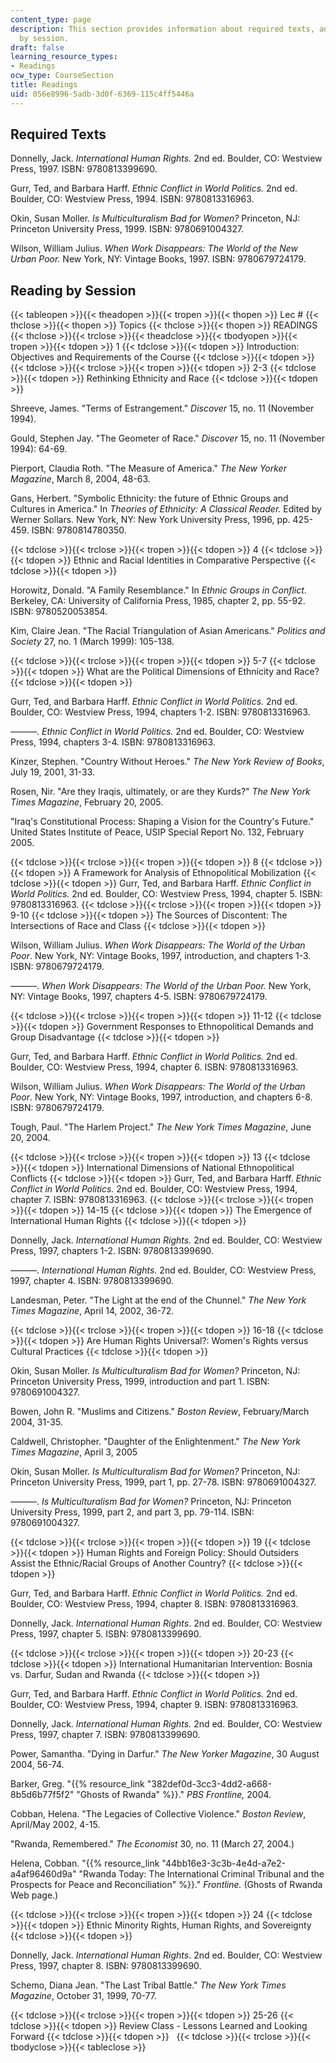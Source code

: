 ```yaml
---
content_type: page
description: This section provides information about required texts, and readings
  by session.
draft: false
learning_resource_types:
- Readings
ocw_type: CourseSection
title: Readings
uid: 056e8996-5adb-3d0f-6369-115c4ff5446a
---
```

## Required Texts

Donnelly, Jack. *International Human Rights.* 2nd ed. Boulder, CO: Westview Press, 1997. ISBN: 9780813399690.

Gurr, Ted, and Barbara Harff. *Ethnic Conflict in World Politics.* 2nd ed. Boulder, CO: Westview Press, 1994. ISBN: 9780813316963.

Okin, Susan Moller. *Is Multiculturalism Bad for Women?* Princeton, NJ: Princeton University Press, 1999. ISBN: 9780691004327.

Wilson, William Julius. *When Work Disappears: The World of the New Urban Poor.* New York, NY: Vintage Books, 1997. ISBN: 9780679724179.

## Reading by Session

{{< tableopen >}}{{< theadopen >}}{{< tropen >}}{{< thopen >}}
Lec #
{{< thclose >}}{{< thopen >}}
Topics
{{< thclose >}}{{< thopen >}}
READINGS
{{< thclose >}}{{< trclose >}}{{< theadclose >}}{{< tbodyopen >}}{{< tropen >}}{{< tdopen >}}
1
{{< tdclose >}}{{< tdopen >}}
Introduction: Objectives and Requirements of the Course
{{< tdclose >}}{{< tdopen >}}
 
{{< tdclose >}}{{< trclose >}}{{< tropen >}}{{< tdopen >}}
2-3
{{< tdclose >}}{{< tdopen >}}
Rethinking Ethnicity and Race
{{< tdclose >}}{{< tdopen >}}

Shreeve, James. "Terms of Estrangement." *Discover* 15, no. 11 (November 1994).

Gould, Stephen Jay. "The Geometer of Race." *Discover* 15, no. 11 (November 1994): 64-69.

Pierport, Claudia Roth. "The Measure of America." *The New Yorker Magazine*, March 8, 2004, 48-63.

Gans, Herbert. "Symbolic Ethnicity: the future of Ethnic Groups and Cultures in America." In *Theories of Ethnicity: A Classical Reader.* Edited by Werner Sollars. New York, NY: New York University Press, 1996, pp. 425-459. ISBN: 9780814780350.

{{< tdclose >}}{{< trclose >}}{{< tropen >}}{{< tdopen >}}
4
{{< tdclose >}}{{< tdopen >}}
Ethnic and Racial Identities in Comparative Perspective
{{< tdclose >}}{{< tdopen >}}

Horowitz, Donald. "A Family Resemblance." In *Ethnic Groups in Conflict*. Berkeley, CA: University of California Press, 1985, chapter 2, pp. 55-92. ISBN: 9780520053854.

Kim, Claire Jean. "The Racial Triangulation of Asian Americans." *Politics and Society* 27, no. 1 (March 1999): 105-138.

{{< tdclose >}}{{< trclose >}}{{< tropen >}}{{< tdopen >}}
5-7
{{< tdclose >}}{{< tdopen >}}
What are the Political Dimensions of Ethnicity and Race?
{{< tdclose >}}{{< tdopen >}}

Gurr, Ted, and Barbara Harff. *Ethnic Conflict in World Politics.* 2nd ed. Boulder, CO: Westview Press, 1994, chapters 1-2. ISBN: 9780813316963.

———. *Ethnic Conflict in World Politics.* 2nd ed. Boulder, CO: Westview Press, 1994, chapters 3-4. ISBN: 9780813316963.

Kinzer, Stephen. "Country Without Heroes." *The New York Review of Books*, July 19, 2001, 31-33.

Rosen, Nir. "Are they Iraqis, ultimately, or are they Kurds?" *The New York Times Magazine*, February 20, 2005.

"Iraq's Constitutional Process: Shaping a Vision for the Country's Future." United States Institute of Peace, USIP Special Report No. 132, February 2005.

{{< tdclose >}}{{< trclose >}}{{< tropen >}}{{< tdopen >}}
8
{{< tdclose >}}{{< tdopen >}}
A Framework for Analysis of Ethnopolitical Mobilization
{{< tdclose >}}{{< tdopen >}}
Gurr, Ted, and Barbara Harff. *Ethnic Conflict in World Politics.* 2nd ed. Boulder, CO: Westview Press, 1994, chapter 5. ISBN: 9780813316963.
{{< tdclose >}}{{< trclose >}}{{< tropen >}}{{< tdopen >}}
9-10
{{< tdclose >}}{{< tdopen >}}
The Sources of Discontent: The Intersections of Race and Class
{{< tdclose >}}{{< tdopen >}}

Wilson, William Julius. *When Work Disappears: The World of the Urban Poor*. New York, NY: Vintage Books, 1997, introduction, and chapters 1-3. ISBN: 9780679724179.

———. *When Work Disappears: The World of the Urban Poor.* New York, NY: Vintage Books, 1997, chapters 4-5. ISBN: 9780679724179.

{{< tdclose >}}{{< trclose >}}{{< tropen >}}{{< tdopen >}}
11-12
{{< tdclose >}}{{< tdopen >}}
Government Responses to Ethnopolitical Demands and Group Disadvantage
{{< tdclose >}}{{< tdopen >}}

Gurr, Ted, and Barbara Harff. *Ethnic Conflict in World Politics.* 2nd ed. Boulder, CO: Westview Press, 1994, chapter 6. ISBN: 9780813316963.

Wilson, William Julius. *When Work Disappears: The World of the Urban Poor*. New York, NY: Vintage Books, 1997, introduction, and chapters 6-8. ISBN: 9780679724179.

Tough, Paul. "The Harlem Project." *The New York Times Magazine*, June 20, 2004.

{{< tdclose >}}{{< trclose >}}{{< tropen >}}{{< tdopen >}}
13
{{< tdclose >}}{{< tdopen >}}
International Dimensions of National Ethnopolitical Conflicts
{{< tdclose >}}{{< tdopen >}}
Gurr, Ted, and Barbara Harff. *Ethnic Conflict in World Politics.* 2nd ed. Boulder, CO: Westview Press, 1994, chapter 7. ISBN: 9780813316963.
{{< tdclose >}}{{< trclose >}}{{< tropen >}}{{< tdopen >}}
14-15
{{< tdclose >}}{{< tdopen >}}
The Emergence of International Human Rights
{{< tdclose >}}{{< tdopen >}}

Donnelly, Jack. *International Human Rights.* 2nd ed. Boulder, CO: Westview Press, 1997, chapters 1-2. ISBN: 9780813399690.

———. *International Human Rights.* 2nd ed. Boulder, CO: Westview Press, 1997, chapter 4. ISBN: 9780813399690.

Landesman, Peter. "The Light at the end of the Chunnel." *The New York Times Magazine*, April 14, 2002, 36-72.

{{< tdclose >}}{{< trclose >}}{{< tropen >}}{{< tdopen >}}
16-18
{{< tdclose >}}{{< tdopen >}}
Are Human Rights Universal?: Women's Rights versus Cultural Practices
{{< tdclose >}}{{< tdopen >}}

Okin, Susan Moller. *Is Multiculturalism Bad for Women?* Princeton, NJ: Princeton University Press, 1999, introduction and part 1. ISBN: 9780691004327.

Bowen, John R. "Muslims and Citizens." *Boston Review*, February/March 2004, 31-35.

Caldwell, Christopher. "Daughter of the Enlightenment." *The New York Times Magazine*, April 3, 2005

Okin, Susan Moller. *Is Multiculturalism Bad for Women?* Princeton, NJ: Princeton University Press, 1999, part 1, pp. 27-78. ISBN: 9780691004327.

———. *Is Multiculturalism Bad for Women?* Princeton, NJ: Princeton University Press, 1999, part 2, and part 3, pp. 79-114. ISBN: 9780691004327.

{{< tdclose >}}{{< trclose >}}{{< tropen >}}{{< tdopen >}}
19
{{< tdclose >}}{{< tdopen >}}
Human Rights and Foreign Policy: Should Outsiders Assist the Ethnic/Racial Groups of Another Country?
{{< tdclose >}}{{< tdopen >}}

Gurr, Ted, and Barbara Harff. *Ethnic Conflict in World Politics.* 2nd ed. Boulder, CO: Westview Press, 1994, chapter 8. ISBN: 9780813316963.

Donnelly, Jack. *International Human Rights*. 2nd ed. Boulder, CO: Westview Press, 1997, chapter 5. ISBN: 9780813399690.

{{< tdclose >}}{{< trclose >}}{{< tropen >}}{{< tdopen >}}
20-23
{{< tdclose >}}{{< tdopen >}}
International Humanitarian Intervention: Bosnia vs. Darfur, Sudan and Rwanda
{{< tdclose >}}{{< tdopen >}}

Gurr, Ted, and Barbara Harff. *Ethnic Conflict in World Politics.* 2nd ed. Boulder, CO: Westview Press, 1994, chapter 9. ISBN: 9780813316963.

Donnelly, Jack. *International Human Rights.* 2nd ed. Boulder, CO: Westview Press, 1997, chapter 7. ISBN: 9780813399690.

Power, Samantha. "Dying in Darfur." *The New Yorker Magazine*, 30 August 2004, 56-74.

Barker, Greg. "{{% resource_link "382def0d-3cc3-4dd2-a668-8b5d6b77f5f2" "Ghosts of Rwanda" %}}." *PBS Frontline,* 2004.

Cobban, Helena. "The Legacies of Collective Violence." *Boston Review*, April/May 2002, 4-15.

"Rwanda, Remembered." *The Economist* 30, no. 11 (March 27, 2004.)

Helena, Cobban. "{{% resource_link "44bb16e3-3c3b-4e4d-a7e2-a4af96460d9a" "Rwanda Today: The International Criminal Tribunal and the Prospects for Peace and Reconciliation" %}}." *Frontline.* (Ghosts of Rwanda Web page.)

{{< tdclose >}}{{< trclose >}}{{< tropen >}}{{< tdopen >}}
24
{{< tdclose >}}{{< tdopen >}}
Ethnic Minority Rights, Human Rights, and Sovereignty
{{< tdclose >}}{{< tdopen >}}

Donnelly, Jack. *International Human Rights*. 2nd ed. Boulder, CO: Westview Press, 1997, chapter 8. ISBN: 9780813399690.

Schemo, Diana Jean. "The Last Tribal Battle." *The New York Times Magazine*, October 31, 1999, 70-77.

{{< tdclose >}}{{< trclose >}}{{< tropen >}}{{< tdopen >}}
25-26
{{< tdclose >}}{{< tdopen >}}
Review Class - Lessons Learned and Looking Forward
{{< tdclose >}}{{< tdopen >}}
 
{{< tdclose >}}{{< trclose >}}{{< tbodyclose >}}{{< tableclose >}}